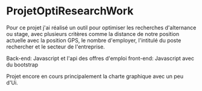 # ProjetOptiResearchWork

Pour ce projet j'ai réalisé un outil pour optimiser les recherches d'alternance ou stage, avec plusieurs critères comme la distance de notre position actuelle avec la position GPS, le nombre d'employer, l'intitulé du poste rechercher et le secteur de l'entreprise. 

Back-end: Javascript et l'api des offres d'emploi 
front-end: Javascript avec du bootstrap 

Projet encore en cours principalement la charte graphique avec un peu d'Ui. 

